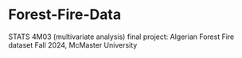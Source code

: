 # Forest-Fire-Data
STATS 4M03 (multivariate analysis) final project: Algerian Forest Fire dataset
Fall 2024, McMaster University
